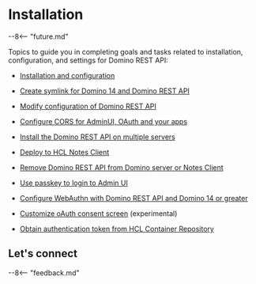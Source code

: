 # Installation

--8<-- "future.md"

Topics to guide you in completing goals and tasks related to installation, configuration, and settings for Domino REST API:

- [Installation and configuration](../../tutorial/installconfig/index.md)

- [Create symlink for Domino 14 and Domino REST API](symlink.md)

- [Modify configuration of Domino REST API](modifyconfig.md)

- [Configure CORS for AdminUI, OAuth and your apps](cors.md)

- [Install the Domino REST API on multiple servers](multiserver.md)

- [Deploy to HCL Notes Client](notesclient.md)

- [Remove Domino REST API from Domino server or Notes Client](uninstall.md)

- [Use passkey to login to Admin UI](passkey.md)

- [Configure WebAuthn with Domino REST API and Domino 14 or greater](webauthn.md)

- [Customize oAuth consent screen](oauthoscreen.md) (experimental)

- [Obtain authentication token from HCL Container Repository](obtainauthenticationtoken.md)

## Let's connect

--8<-- "feedback.md"
